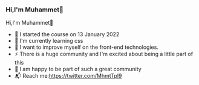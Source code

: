 ###  Hi,I'm Muhammet👋



 Hi,I'm Muhammet👋

- 🔭 I started the course on 13 January 2022
- 🌱 I'm currently learning css
- 🥅 I want to improve myself on the front-end technologies.
- ⚡ There is a huge community and I'm excited about being a little part of this
- 👯 I am happy to be part of such a great community
- 📬 Reach me:https://twitter.com/MhmtTpl9
